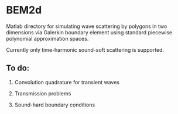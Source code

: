 # BEM2d

Matlab directory for simulating wave scattering by polygons in two dimensions via Galerkin boundary element using 
standard piecewise polynomial approximation spaces.

Currently only time-harmonic sound-soft scattering is supported.

## To do:
1. Convolution quadrature for transient waves

2. Transmission problems

3. Sound-hard boundary conditions
